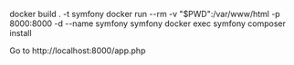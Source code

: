 docker build . -t symfony
docker run --rm -v "$PWD":/var/www/html -p 8000:8000 -d --name symfony symfony
docker exec symfony composer install

Go to http://localhost:8000/app.php
